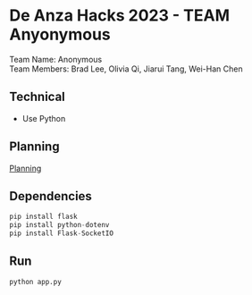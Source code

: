 # De Anza Hacks 2023 - TEAM Anyonymous
Team Name: Anonymous  
Team Members: Brad Lee, Olivia Qi, Jiarui Tang, Wei-Han Chen

## Technical

* Use Python

## Planning

[Planning](/Docs/planning.md)

## Dependencies

```python
pip install flask
pip install python-dotenv
pip install Flask-SocketIO
```

## Run

```python
python app.py
```
